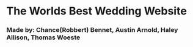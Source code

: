 # The Worlds Best Wedding Website
### Made by: Chance(Robbert) Bennet, Austin Arnold, Haley Allison, Thomas Woeste
